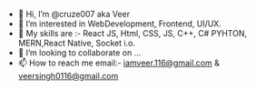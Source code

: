 - 👋 Hi, I’m @cruze007 aka Veer
- 👀 I’m interested in WebDevelopment, Frontend, UI/UX.
- 🌱 My skills are :-  React JS, Html, CSS, JS, C++, C# PYHTON, MERN,React Native, Socket i.o.
- 💞️ I’m looking to collaborate on ...
- 📫 How to reach me email:- iamveer.116@gmail.com & veersingh0116@gmail.com

<!---
cruze007/cruze007 is a ✨ special ✨ repository because its `README.md` (this file) appears on your GitHub profile.
You can click the Preview link to take a look at your changes.
--->
